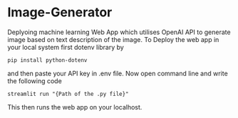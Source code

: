 # Image-Generator
Deplyoing machine learning Web App which utilises OpenAI API to generate image based on text description of the image.
To Deploy the web app in your local system first dotenv library by 
```python3
pip install python-dotenv
```
and then paste your API key in .env file.
Now open command line and write the following code
```
streamlit run "{Path of the .py file}"
```
This then runs the web app on your localhost.
